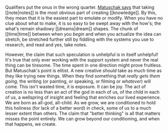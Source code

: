 Qualifiers put the onus in the wrong quarter. [Matuschak says](https://notes.andymatuschak.org/Literature_notes_are_secondary_and_separate?stackedNotes=zhmLXArqiCMDr9Q13ViqN3hh3SmrKzjQxWAr&stackedNotes=z7kEFe6NfUSgtaDuUjST1oczKKzQQeQWk4Dbc) that taking [[note|notes]] is the most obvious part of creating [[knowledge]]. By this, they mean that it is the easiest part to emulate or modify. When you have no clue about what to make, it is so easy to be swept away with the how's; the what's remain shadowy [[dreams|dream]] shapes. The chunk of [[time|time]] between when you *begin* and when you actualize the idea can stretch, be stretched further still by fiddling with the systems you use to research, and read and yes, take notes.

However, the claim that such speculation is unhelpful is in itself unhelpful! It's true that only ever working with the support system and never the real thing can be tiresome. The time spent in one direction might prove fruitless. But Matuschak's point is elitist. A new creative *should* take as much time as they like trying new things. When they find something that *really gets them going,* the writing (or painting, or speaking, or filming or *whatever*) will come. This isn't wasted time, it is exposure. It can be joy. The act of creation is no less than an act of the god in each of us, of the child in each of us, a wellspring of insight and feeling that enriches our lived experience. We are born as all-god, all-child. As we grow, we are conditioned to hold this holiness (for lack of a better word) in check, some of us to a much lesser extent than others. The claim that "better thinking" is all that matters misses the point entirely. We can grow beyond our conditioning, and when that happens, we create. 